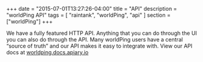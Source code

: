 +++
date = "2015-07-01T13:27:26-04:00"
title = "API"
description = "worldPing API"
tags = [ "raintank", "worldPing", "api" ]
section = ["worldPing"]
+++

We have a fully featured HTTP API. Anything that you can do through the UI you can also do through the API. Many worldPing users have a central “source of truth” and our API makes it easy to integrate with. View our API docs at [worldping.docs.apiary.io](//worldping.docs.apiary.io/)
